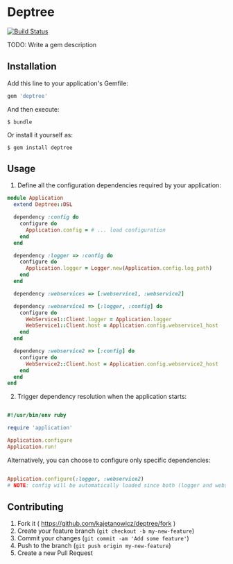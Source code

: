 # Deptree
[![Build Status](https://travis-ci.org/kajetanowicz/deptree.svg?branch=master)](https://travis-ci.org/kajetanowicz/deptree)

TODO: Write a gem description

## Installation

Add this line to your application's Gemfile:

```ruby
gem 'deptree'
```

And then execute:

    $ bundle

Or install it yourself as:

    $ gem install deptree

## Usage

1. Define all the configuration dependencies required by your application:

```ruby
module Application
  extend Deptree::DSL

  dependency :config do
    configure do
      Application.config = # ... load configuration
    end
  end

  dependency :logger => :config do
    configure do
      Application.logger = Logger.new(Application.config.log_path)
    end
  end

  dependency :webservices => [:webservice1, :webservice2]

  dependency :webservice1 => [:logger, :config] do
    configure do
      WebService1::Client.logger = Application.logger
      WebService1::Client.host = Application.config.webservice1_host
    end
  end

  dependency :webservice2 => [:config] do
    configure do
      WebService2::Client.host = Application.config.webservice2_host
    end
  end
end
```

2. Trigger dependency resolution when the application starts:

```ruby

#!/usr/bin/env ruby

require 'application'

Application.configure
Application.run!

```

Alternatively, you can choose to configure only specific dependencies:

```ruby

Application.configure(:logger, :webservice2)
# NOTE: config will be automatically loaded since both (logger and webservice2) depend on it.

```



## Contributing

1. Fork it ( https://github.com/kajetanowicz/deptree/fork )
2. Create your feature branch (`git checkout -b my-new-feature`)
3. Commit your changes (`git commit -am 'Add some feature'`)
4. Push to the branch (`git push origin my-new-feature`)
5. Create a new Pull Request
